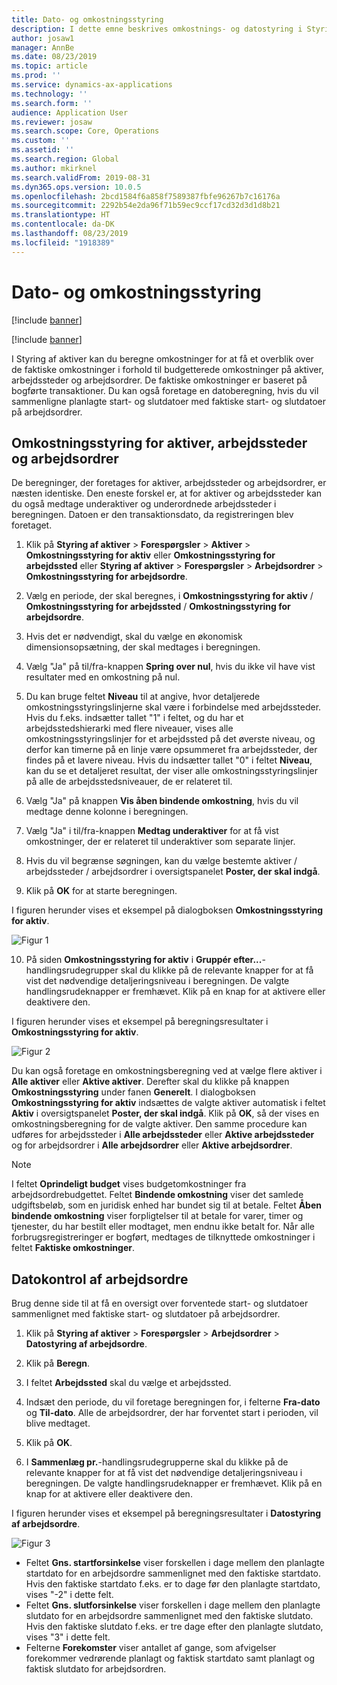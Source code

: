 ```yaml
---
title: Dato- og omkostningsstyring
description: I dette emne beskrives omkostnings- og datostyring i Styring af aktiver.
author: josaw1
manager: AnnBe
ms.date: 08/23/2019
ms.topic: article
ms.prod: ''
ms.service: dynamics-ax-applications
ms.technology: ''
ms.search.form: ''
audience: Application User
ms.reviewer: josaw
ms.search.scope: Core, Operations
ms.custom: ''
ms.assetid: ''
ms.search.region: Global
ms.author: mkirknel
ms.search.validFrom: 2019-08-31
ms.dyn365.ops.version: 10.0.5
ms.openlocfilehash: 2bcd1584f6a858f7589387fbfe96267b7c16176a
ms.sourcegitcommit: 2292b54e2da96f71b59ec9ccf17cd32d3d1d8b21
ms.translationtype: HT
ms.contentlocale: da-DK
ms.lasthandoff: 08/23/2019
ms.locfileid: "1918389"
---
```

# <a name="cost-and-date-control"></a>Dato- og omkostningsstyring

[!include [banner](../../includes/banner.md)]

[!include [banner](../../includes/preview-banner.md)]

I Styring af aktiver kan du beregne omkostninger for at få et overblik over de faktiske omkostninger i forhold til budgetterede omkostninger på aktiver, arbejdssteder og arbejdsordrer. De faktiske omkostninger er baseret på bogførte transaktioner. Du kan også foretage en datoberegning, hvis du vil sammenligne planlagte start- og slutdatoer med faktiske start- og slutdatoer på arbejdsordrer.

## <a name="cost-control-for-assets-functional-locations-and-work-orders"></a>Omkostningsstyring for aktiver, arbejdssteder og arbejdsordrer

De beregninger, der foretages for aktiver, arbejdssteder og arbejdsordrer, er næsten identiske. Den eneste forskel er, at for aktiver og arbejdssteder kan du også medtage underaktiver og underordnede arbejdssteder i beregningen. Datoen er den transaktionsdato, da registreringen blev foretaget.

1. Klik på **Styring af aktiver** > **Forespørgsler** > **Aktiver** > **Omkostningsstyring for aktiv** eller **Omkostningsstyring for arbejdssted** eller **Styring af aktiver** > **Forespørgsler** > **Arbejdsordrer** > **Omkostningsstyring for arbejdsordre**.

2. Vælg en periode, der skal beregnes, i **Omkostningsstyring for aktiv** / **Omkostningsstyring for arbejdssted** / **Omkostningsstyring for arbejdsordre**.

3. Hvis det er nødvendigt, skal du vælge en økonomisk dimensionsopsætning, der skal medtages i beregningen.

4. Vælg "Ja" på til/fra-knappen **Spring over nul**, hvis du ikke vil have vist resultater med en omkostning på nul.

5. Du kan bruge feltet **Niveau** til at angive, hvor detaljerede omkostningsstyringslinjerne skal være i forbindelse med arbejdssteder. Hvis du f.eks. indsætter tallet "1" i feltet, og du har et arbejdsstedshierarki med flere niveauer, vises alle omkostningsstyringslinjer for et arbejdssted på det øverste niveau, og derfor kan timerne på en linje være opsummeret fra arbejdssteder, der findes på et lavere niveau. Hvis du indsætter tallet "0" i feltet **Niveau**, kan du se et detaljeret resultat, der viser alle omkostningsstyringslinjer på alle de arbejdsstedsniveauer, de er relateret til.

6. Vælg "Ja" på knappen **Vis åben bindende omkostning**, hvis du vil medtage denne kolonne i beregningen.

7. Vælg "Ja" i til/fra-knappen **Medtag underaktiver** for at få vist omkostninger, der er relateret til underaktiver som separate linjer.

8. Hvis du vil begrænse søgningen, kan du vælge bestemte aktiver / arbejdssteder / arbejdsordrer i oversigtspanelet **Poster, der skal indgå**.

9. Klik på **OK** for at starte beregningen.

I figuren herunder vises et eksempel på dialogboksen **Omkostningsstyring for aktiv**.

![Figur 1](media/01-controlling-and-reporting.png)

10. På siden **Omkostningsstyring for aktiv** i **Gruppér efter...**-handlingsrudegrupper skal du klikke på de relevante knapper for at få vist det nødvendige detaljeringsniveau i beregningen. De valgte handlingsrudeknapper er fremhævet. Klik på en knap for at aktivere eller deaktivere den.

I figuren herunder vises et eksempel på beregningsresultater i **Omkostningsstyring for aktiv**.

![Figur 2](media/02-controlling-and-reporting.png)

Du kan også foretage en omkostningsberegning ved at vælge flere aktiver i **Alle aktiver** eller **Aktive aktiver**. Derefter skal du klikke på knappen **Omkostningsstyring** under fanen **Generelt**. I dialogboksen **Omkostningsstyring for aktiv** indsættes de valgte aktiver automatisk i feltet **Aktiv** i oversigtspanelet **Poster, der skal indgå**. Klik på **OK**, så der vises en omkostningsberegning for de valgte aktiver. Den samme procedure kan udføres for arbejdssteder i **Alle arbejdssteder** eller **Aktive arbejdssteder** og for arbejdsordrer i **Alle arbejdsordrer** eller **Aktive arbejdsordrer**.

>[!NOTE]
>I feltet **Oprindeligt budget** vises budgetomkostninger fra arbejdsordrebudgettet. Feltet **Bindende omkostning** viser det samlede udgiftsbeløb, som en juridisk enhed har bundet sig til at betale. Feltet **Åben bindende omkostning** viser forpligtelser til at betale for varer, timer og tjenester, du har bestilt eller modtaget, men endnu ikke betalt for. Når alle forbrugsregistreringer er bogført, medtages de tilknyttede omkostninger i feltet **Faktiske omkostninger**.

## <a name="work-order-date-control"></a>Datokontrol af arbejdsordre

Brug denne side til at få en oversigt over forventede start- og slutdatoer sammenlignet med faktiske start- og slutdatoer på arbejdsordrer.

1. Klik på **Styring af aktiver** > **Forespørgsler** > **Arbejdsordrer** > **Datostyring af arbejdsordre**.

2. Klik på **Beregn**.

3. I feltet **Arbejdssted** skal du vælge et arbejdssted.

4. Indsæt den periode, du vil foretage beregningen for, i felterne **Fra-dato** og **Til-dato**. Alle de arbejdsordrer, der har forventet start i perioden, vil blive medtaget.

5. Klik på **OK**.

6. I **Sammenlæg pr.**-handlingsrudegrupperne skal du klikke på de relevante knapper for at få vist det nødvendige detaljeringsniveau i beregningen. De valgte handlingsrudeknapper er fremhævet. Klik på en knap for at aktivere eller deaktivere den.

I figuren herunder vises et eksempel på beregningsresultater i **Datostyring af arbejdsordre**.

![Figur 3](media/03-controlling-and-reporting.png)

- Feltet **Gns. startforsinkelse** viser forskellen i dage mellem den planlagte startdato for en arbejdsordre sammenlignet med den faktiske startdato. Hvis den faktiske startdato f.eks. er to dage før den planlagte startdato, vises "-2" i dette felt.  
- Feltet **Gns. slutforsinkelse** viser forskellen i dage mellem den planlagte slutdato for en arbejdsordre sammenlignet med den faktiske slutdato. Hvis den faktiske slutdato f.eks. er tre dage efter den planlagte slutdato, vises "3" i dette felt.  
- Felterne **Forekomster** viser antallet af gange, som afvigelser forekommer vedrørende planlagt og faktisk startdato samt planlagt og faktisk slutdato for arbejdsordren.

